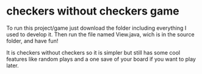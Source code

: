 # checkers without checkers game
To run this project/game just download the folder including everything I used to develop it.
Then run the file named View.java, wich is in the source folder, and have fun!

It is checkers without checkers so it is simpler but still has some cool features like random plays and a one save of your board if you want to play later.
